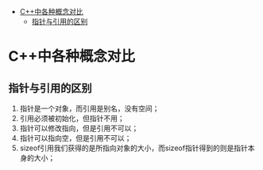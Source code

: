 <!-- TOC -->

- [C++中各种概念对比](#c中各种概念对比)
    - [指针与引用的区别](#指针与引用的区别)

<!-- /TOC -->

# C++中各种概念对比

## 指针与引用的区别
1. 指针是一个对象，而引用是别名，没有空间；
2. 引用必须被初始化，但指针不用；
3. 指针可以修改指向，但是引用不可以；
4. 指针可以指向空，但是引用不可以；
5. sizeof引用我们获得的是所指向对象的大小，而sizeof指针得到的则是指针本身的大小；